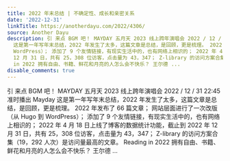 ```yaml
---
title: 2022 年末总结 | 不确定性、成长和亲密关系
date: '2022-12-31'
linkTitle: https://anotherdayu.com/2022/4306/
source: Another Dayu
description: 引 来点 BGM 吧！ MAYDAY 五月天 2023 线上跨年演唱会 2022 / 12 / 31 22:45 准时播出 Mayday
  这是第一年写年末总结，2022 年发生了太多，这篇文章是总结，是回顾，更是梳理。 2022 年发布了 66 篇文章； 网站层面进行了一次改版（从 Hugo 到
  WordPress）； 添加了 9 个友情链接，有现实生活中的，也有网络上相识的； 2022 年 4 月 18 日上线了博客的数据统计功能，截止到 2022 年
  12 月 31 日，共有 25，308 位访客，点击量为 43，347； Z-library 的访问方案合集（19，292 人次）是访问量最高的文章。 Reading
  in 2022 拥有自由、书籍、鲜花和月亮的人怎么会不快乐？ 王尔德 ...
disable_comments: true
---
```

引 来点 BGM 吧！ MAYDAY 五月天 2023 线上跨年演唱会 2022 / 12 / 31 22:45 准时播出 Mayday 这是第一年写年末总结，2022 年发生了太多，这篇文章是总结，是回顾，更是梳理。 2022 年发布了 66 篇文章； 网站层面进行了一次改版（从 Hugo 到 WordPress）； 添加了 9 个友情链接，有现实生活中的，也有网络上相识的； 2022 年 4 月 18 日上线了博客的数据统计功能，截止到 2022 年 12 月 31 日，共有 25，308 位访客，点击量为 43，347； Z-library 的访问方案合集（19，292 人次）是访问量最高的文章。 Reading in 2022 拥有自由、书籍、鲜花和月亮的人怎么会不快乐？ 王尔德 ...